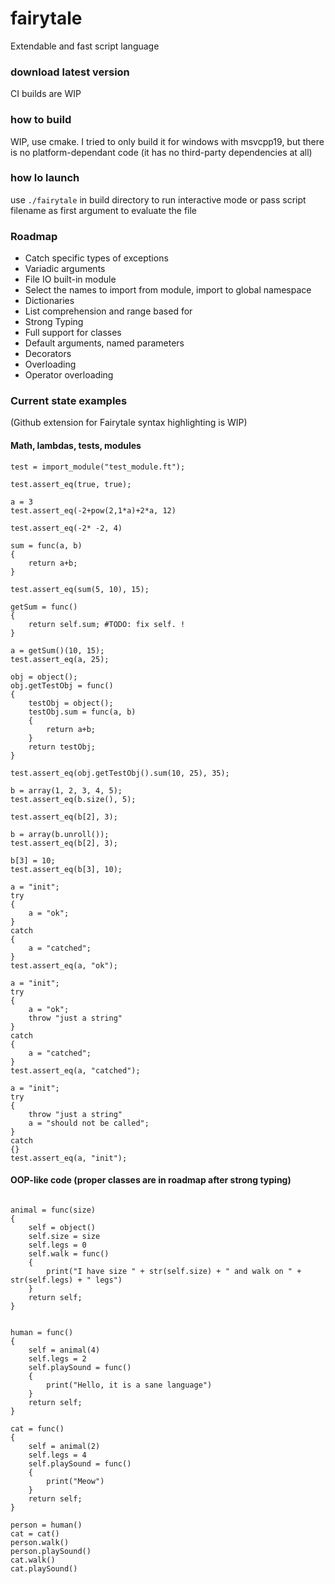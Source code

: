# fairytale
Extendable and fast script language

### download latest version
CI builds are WIP

### how to build
WIP, use cmake. I tried to only build it for windows with msvcpp19, but there is no platform-dependant code (it has no third-party dependencies at all)

### how lo launch
use `./fairytale` in build directory to run interactive mode or pass script filename as first argument to evaluate the file

### Roadmap
* Catch specific types of exceptions
* Variadic arguments
* File IO built-in module
* Select the names to import from module, import to global namespace
* Dictionaries
* List comprehension and range based for
* Strong Typing
* Full support for classes
* Default arguments, named parameters
* Decorators
* Overloading
* Operator overloading

### Current state examples
(Github extension for Fairytale syntax highlighting is WIP)

#### Math, lambdas, tests, modules
```
test = import_module("test_module.ft");

test.assert_eq(true, true);

a = 3
test.assert_eq(-2+pow(2,1*a)+2*a, 12)

test.assert_eq(-2* -2, 4)

sum = func(a, b)
{
	return a+b;
}

test.assert_eq(sum(5, 10), 15);

getSum = func()
{
	return self.sum; #TODO: fix self. !
}

a = getSum()(10, 15);
test.assert_eq(a, 25);

obj = object();
obj.getTestObj = func()
{
	testObj = object();
	testObj.sum = func(a, b)
	{
		return a+b;
	}
	return testObj;
}

test.assert_eq(obj.getTestObj().sum(10, 25), 35);

b = array(1, 2, 3, 4, 5);
test.assert_eq(b.size(), 5);

test.assert_eq(b[2], 3);

b = array(b.unroll());
test.assert_eq(b[2], 3);

b[3] = 10;
test.assert_eq(b[3], 10);

a = "init";
try
{
	a = "ok";
}
catch
{
	a = "catched";
}
test.assert_eq(a, "ok");

a = "init";
try
{
	a = "ok";
	throw "just a string"
}
catch
{
	a = "catched";
}
test.assert_eq(a, "catched");

a = "init";
try
{
	throw "just a string"
	a = "should not be called";
}
catch
{}
test.assert_eq(a, "init");
```

#### OOP-like code (proper classes are in roadmap after strong typing)
```

animal = func(size)
{
	self = object()
	self.size = size
	self.legs = 0
	self.walk = func()
	{
		print("I have size " + str(self.size) + " and walk on " + str(self.legs) + " legs")
	}
	return self;
}


human = func()
{
	self = animal(4)
	self.legs = 2
	self.playSound = func()
	{
		print("Hello, it is a sane language")
	}
	return self;
}

cat = func()
{
	self = animal(2)
	self.legs = 4
	self.playSound = func()
	{
		print("Meow")
	}
	return self;
}

person = human()
cat = cat()
person.walk()
person.playSound()
cat.walk()
cat.playSound()
```
